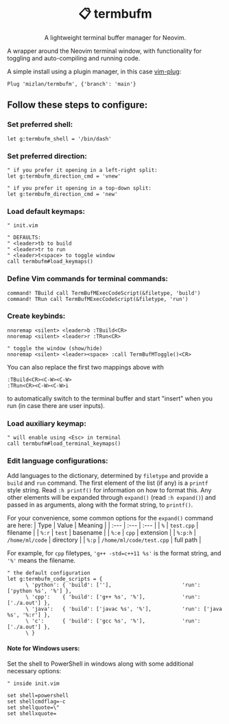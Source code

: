 <h1 align="center">📋 termbufm</h1>
<p align="center">A lightweight terminal buffer manager for Neovim.</p>

A wrapper around the Neovim terminal window, with functionality for toggling and auto-compiling and running code.

A simple install using a plugin manager, in this case [vim-plug](https://github.com/junegunn/vim-plug):

```vim
Plug 'mizlan/termbufm', {'branch': 'main'}
```

## Follow these steps to configure:

### Set preferred shell:

```vim
let g:termbufm_shell = '/bin/dash'
```

### Set preferred direction:

```vim
" if you prefer it opening in a left-right split:
let g:termbufm_direction_cmd = 'vnew'

" if you prefer it opening in a top-down split:
let g:termbufm_direction_cmd = 'new'
```

### Load default keymaps:

```vim
" init.vim

" DEFAULTS:
" <leader>tb to build
" <leader>tr to run
" <leader>t<space> to toggle window
call termbufm#load_keymaps()
```

### Define Vim commands for terminal commands:

```vim
command! TBuild call TermBufMExecCodeScript(&filetype, 'build')
command! TRun call TermBufMExecCodeScript(&filetype, 'run')
```

### Create keybinds:
```vim
nnoremap <silent> <leader>b :TBuild<CR>
nnoremap <silent> <leader>r :TRun<CR>

" toggle the window (show/hide)
nnoremap <silent> <leader><space> :call TermBufMToggle()<CR>
```

You can also replace the first two mappings above with 
```vim
:TBuild<CR><C-W><C-W>
:TRun<CR><C-W><C-W>i
```
to automatically switch to the terminal buffer and start "insert" when you run (in case there are user inputs).

### Load auxiliary keymap:

```vim
" will enable using <Esc> in terminal
call termbufm#load_terminal_keymaps()
```

### Edit language configurations:

Add languages to the dictionary, determined by `filetype` and provide a `build`
and `run` command. The first element of the list (if any) is a `printf` style
string. Read `:h printf()` for information on how to format this.  Any other
elements will be expanded through `expand()` (read `:h expand()`) and passed in
as arguments, along with the format string, to `printf()`.

For your convenience, some common options for the `expand()` command are here:
| Type     | Value                    | Meaning   |
| :---     | :---                     | :---      |
| `%`      | `test.cpp`               | filename  |
| `%:r`    | `test`                   | basename  |
| `%:e`    | `cpp`                    | extension |
| `%:p:h`  | `/home/ml/code`          | directory |
| `%:p`    | `/home/ml/code/test.cpp` | full path |

For example, for `cpp` filetypes, `'g++ -std=c++11 %s'` is the format string, and `'%'` means the filename.

```vim
" the default configuration
let g:termbufm_code_scripts = {
      \ 'python': { 'build': [''],                       'run': ['python %s', '%'] },
      \ 'cpp':    { 'build': ['g++ %s', '%'],            'run': ['./a.out'] },
      \ 'java':   { 'build': ['javac %s', '%'],          'run': ['java %s', '%:r'] },
      \ 'c':      { 'build': ['gcc %s', '%'],            'run': ['./a.out'] },
      \ }
```

#### Note for Windows users:

Set the shell to PowerShell in windows along with some additional necessary options:

```vim
" inside init.vim

set shell=powershell
set shellcmdflag=-c
set shellquote=\"
set shellxquote=
```
